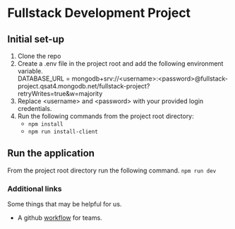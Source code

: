 # Fullstack Development Project

## Initial set-up

1. Clone the repo
2. Create a .env file in the project root and add the following environment variable.  
   DATABASE_URL = mongodb+srv://&lt;username&gt;:&lt;password&gt;@fullstack-project.qsat4.mongodb.net/fullstack-project?retryWrites=true&w=majority
3. Replace &lt;username&gt; and &lt;password&gt; with your provided login credentials.
4. Run the following commands from the project root directory:
   - `npm install`
   - `npm run install-client`

## Run the application

From the project root directory run the following command.
`npm run dev`

### Additional links

Some things that may be helpful for us.

- A github [workflow](https://medium.com/@androidmatheny/using-git-and-github-on-group-projects-d636be2cdd4d) for teams.
